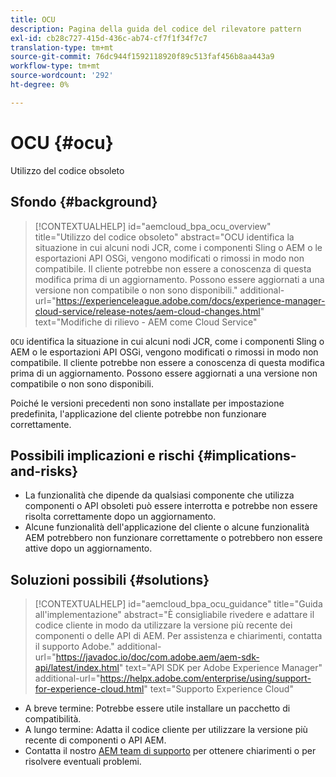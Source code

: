 ```yaml
---
title: OCU
description: Pagina della guida del codice del rilevatore pattern
exl-id: cb28c727-415d-436c-ab74-cf7f1f34f7c7
translation-type: tm+mt
source-git-commit: 76dc944f1592118920f89c513faf456b8aa443a9
workflow-type: tm+mt
source-wordcount: '292'
ht-degree: 0%

---
```


# OCU {#ocu}

Utilizzo del codice obsoleto

## Sfondo {#background}

>[!CONTEXTUALHELP]
>id="aemcloud_bpa_ocu_overview"
>title="Utilizzo del codice obsoleto"
>abstract="OCU identifica la situazione in cui alcuni nodi JCR, come i componenti Sling o AEM o le esportazioni API OSGi, vengono modificati o rimossi in modo non compatibile. Il cliente potrebbe non essere a conoscenza di questa modifica prima di un aggiornamento. Possono essere aggiornati a una versione non compatibile o non sono disponibili."
>additional-url="https://experienceleague.adobe.com/docs/experience-manager-cloud-service/release-notes/aem-cloud-changes.html" text="Modifiche di rilievo - AEM come Cloud Service"

`OCU` identifica la situazione in cui alcuni nodi JCR, come i componenti Sling o AEM o le esportazioni API OSGi, vengono modificati o rimossi in modo non compatibile. Il cliente potrebbe non essere a conoscenza di questa modifica prima di un aggiornamento. Possono essere aggiornati a una versione non compatibile o non sono disponibili.

Poiché le versioni precedenti non sono installate per impostazione predefinita, l&#39;applicazione del cliente potrebbe non funzionare correttamente.

## Possibili implicazioni e rischi {#implications-and-risks}

* La funzionalità che dipende da qualsiasi componente che utilizza componenti o API obsoleti può essere interrotta e potrebbe non essere risolta correttamente dopo un aggiornamento.
* Alcune funzionalità dell&#39;applicazione del cliente o alcune funzionalità AEM potrebbero non funzionare correttamente o potrebbero non essere attive dopo un aggiornamento.

## Soluzioni possibili {#solutions}

>[!CONTEXTUALHELP]
>id="aemcloud_bpa_ocu_guidance"
>title="Guida all&#39;implementazione"
>abstract="È consigliabile rivedere e adattare il codice cliente in modo da utilizzare la versione più recente dei componenti o delle API di AEM. Per assistenza e chiarimenti, contatta il supporto Adobe."
>additional-url="https://javadoc.io/doc/com.adobe.aem/aem-sdk-api/latest/index.html" text="API SDK per Adobe Experience Manager"
>additional-url="https://helpx.adobe.com/enterprise/using/support-for-experience-cloud.html" text="Supporto Experience Cloud"

* A breve termine: Potrebbe essere utile installare un pacchetto di compatibilità.
* A lungo termine: Adatta il codice cliente per utilizzare la versione più recente di componenti o API AEM.
* Contatta il nostro [AEM team di supporto](https://helpx.adobe.com/enterprise/using/support-for-experience-cloud.html) per ottenere chiarimenti o per risolvere eventuali problemi.
